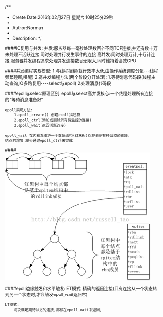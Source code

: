 /**
* Create Date:2016年02月27日 星期六 10时25分29秒
* 
* Author:Norman
* 
* Description: 
*/

####IO复用与并发:
    并发:服务器每一毫秒处理数百个不同TCP连接,并还有数十万未处理不活跃连接,同时处理并行发生事件的连接
    高并发:同时处理万计,十万计连接,服务器并发编程追求处理并发连接数目无限大,同时维持着高效CPU

####并发编程实现模型:
    1.与线程捆绑(执行效率太低,由操作系统调度分配---线程频繁睡眠,唤醒)
    2.高并发编程方法(两个阶段分开处理):
        1.等待消息代码段(线程主动查询,IO多路复用----select与epoll)
        2.处理消息代码段

####epoll与select原理区别:
    epoll与select高并发核心:一个线程处理所有连接的"等待消息准备好"
    
    epoll实现方法:
        1.epoll_create() 创建epoll描述符
        2.epoll_ctrl(添加或删除所有待监控的连接)
        3.epoll_wait(返回活跃连接)

    epoll_wait 在内核态维护一个数据结构(红黑树)保存着所有待监控的连接.
    结点的增加 减少通过epoll_ctrl来完成
####![epoll内核维护数据结构图](./image/tcp_epoll.png)

####epoll边缘触发和水平触发:
    ET模式:
        精确的返回连接(只有连接从一个状态转到另一个状态时,才会触发epoll_wait返回它)
        
    LT模式:
        每次满足期待状态的连接,都得在epoll_wait中返回,

